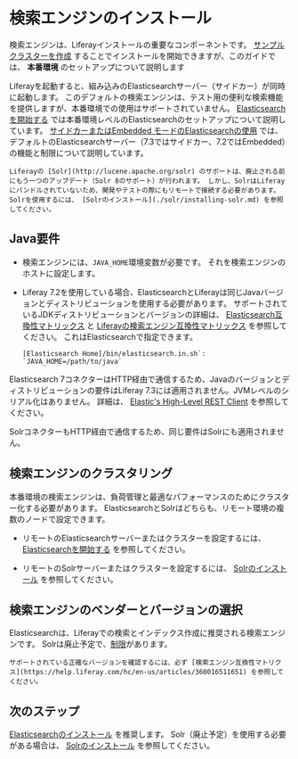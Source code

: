 # 検索エンジンのインストール

検索エンジンは、Liferayインストールの重要なコンポーネントです。 [サンプルクラスターを作成](./../../installation-and-upgrades/setting-up-liferay/clustering-for-high-availability/example-creating-a-simple-dxp-cluster.md#prepare-a-search-engine) することでインストールを開始できますが、このガイドでは、 **本番環境** のセットアップについて説明します

<!-- MAKE A DIAGRAM SIMILAR TO THE CCR ONE BUT WITH JUST ONE CONNECTION -->

Liferayを起動すると、組み込みのElasticsearchサーバー（サイドカー）が同時に起動します。 このデフォルトの検索エンジンは、テスト用の便利な検索機能を提供しますが、本番環境での使用はサポートされていません。 [Elasticsearchを開始する](./elasticsearch/getting-started-with-elasticsearch.md) では本番環境レベルのElasticsearchのセットアップについて説明しています。 [サイドカーまたはEmbedded モードのElasticsearchの使用](./elasticsearch/using-the-sidecar-or-embedded-elasticsearch.md) では、デフォルトのElasticsearchサーバー（7.3ではサイドカー、7.2ではEmbedded）の機能と制限について説明しています。

```{note}
Liferayの [Solr](http://lucene.apache.org/solr) のサポートは、廃止される前にもう一つのアップデート（Solr 8のサポート）が行われます。 しかし、SolrはLiferayにバンドルされていないため、開発やテストの際にもリモートで接続する必要があります。 Solrを使用するには、 [Solrのインストール](./solr/installing-solr.md) を参照してください。
```

<a name="java要件" />

## Java要件

* 検索エンジンには、`JAVA_HOME`環境変数が必要です。 それを検索エンジンのホストに設定します。

* Liferay 7.2を使用している場合、ElasticsearchとLiferayは同じJavaバージョンとディストリビューションを使用する必要があります。 サポートされているJDKディストリビューションとバージョンの詳細は、 [Elasticsearch互換性マトリックス](https://www.elastic.co/support/matrix#matrix_jvm) と [Liferayの検索エンジン互換性マトリックス](https://help.liferay.com/hc/en-us/articles/360016511651) を参照してください。  これはElasticsearchで指定できます。

    ```properties
    [Elasticsearch Home]/bin/elasticsearch.in.sh`: `JAVA_HOME=/path/to/java`
    ```

Elasticsearch 7コネクターはHTTP経由で通信するため、Javaのバージョンとディストリビューションの要件はLiferay 7.3には適用されません。JVMレベルのシリアル化はありません。 詳細は、 [Elastic's High-Level REST Client](https://www.elastic.co/guide/en/elasticsearch/client/java-rest/7.x/java-rest-high.html) を参照してください。

SolrコネクターもHTTP経由で通信するため、同じ要件はSolrにも適用されません。

<a name="検索エンジンのクラスタリング" />

## 検索エンジンのクラスタリング

本番環境の検索エンジンは、負荷管理と最適なパフォーマンスのためにクラスター化する必要があります。 ElasticsearchとSolrはどちらも、リモート環境の複数のノードで設定できます。

* リモートのElasticsearchサーバーまたはクラスターを設定するには、 [Elasticsearchを開始する](./elasticsearch/getting-started-with-elasticsearch.md) を参照してください。

* リモートのSolrサーバーまたはクラスターを設定するには、 [Solrのインストール](./solr/installing-solr.md) を参照してください。

<a name="検索エンジンのベンダーとバージョンの選択" />

## 検索エンジンのベンダーとバージョンの選択

Elasticsearchは、Liferayでの検索とインデックス作成に推奨される検索エンジンです。 Solrは廃止予定で、[制限](./solr/solr-limitations.md)があります。

```{important}
サポートされている正確なバージョンを確認するには、必ず [検索エンジン互換性マトリクス](https://help.liferay.com/hc/en-us/articles/360016511651) を参照してください。
```

<a name="次のステップ" />

## 次のステップ

[Elasticsearchのインストール](./elasticsearch/getting-started-with-elasticsearch.md) を推奨します。 Solr（廃止予定）を使用する必要がある場合は、 [Solrのインストール](./solr/installing-solr.md) を参照してください。
